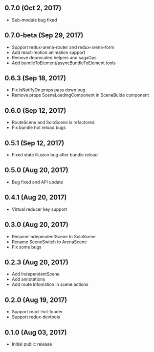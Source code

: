 ## 0.7.0 (Oct 2, 2017)
* Sub-module bug fixed

## 0.7.0-beta (Sep 29, 2017)
* Support redux-arena-router and redux-arena-form
* Add react-motion animation support
* Remove deprecated helpers and sagaOps
* Add bundleToElement/asyncBundleToElement tools

## 0.6.3 (Sep 18, 2017)
* Fix isNotifyOn props pass down bug
* Remove props SceneLoadingComponent in SceneBulde component

## 0.6.0 (Sep 12, 2017)
* RouteScene and SoloScene is refactored
* Fix bundle hot reload bugs

## 0.5.1 (Sep 12, 2017)
* Fixed state illusion bug after bundle reload

## 0.5.0 (Aug 20, 2017)
* Bug fixed and API update

## 0.4.1 (Aug 20, 2017)
* Virtual reducer key support

## 0.3.0 (Aug 20, 2017)
* Rename IndependentScene to SoloScene
* Rename SceneSwitch to ArenaScene
* Fix some bugs

## 0.2.3 (Aug 20, 2017)
* Add IndependentScene
* Add annotations
* Add route infomation in scene actions

## 0.2.0 (Aug 19, 2017)
* Support react-hot-loader
* Support redux-devtools

## 0.1.0 (Aug 03, 2017)
* Initial public release
